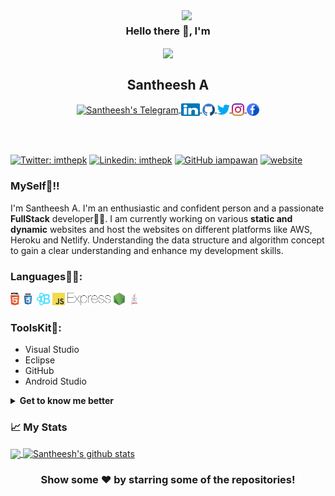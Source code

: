 <img align='right' src="https://media.giphy.com/media/M9gbBd9nbDrOTu1Mqx/giphy.gif" width="230">
<h3 align="center"> Hello there 👋, I'm</h3>
<p align="center">
<a href="https://santheesh16.github.io/santheesh-live/"><img align="center" width="50px" src="https://santheesh16.github.io/santheesh-live/static/media/logow.016d2872.webp"/></a>
</p>
<h2 align="center"> Santheesh A </h2>

<p align="center">
<a href="https://t.me/Santheesh62">
  <img align="center" alt="Santheesh's Telegram" width="22px" src="https://cdn.jsdelivr.net/npm/simple-icons@v3/icons/telegram.svg" />
</a>
<a href="https://www.linkedin.com/in/santheesh-a-860a7614b/" target="_blank" rel="noopener noreferrer">
  <img align="center" src="https://github.com/santheesh16/portfolio/blob/master/src/assets/img/contact/linkedin.svg" alt="linkedIn" width="30" height="20"/>
</a>
<a href="https://github.com/santheesh16" target="_blank" rel="noopener noreferrer">
  <img align="center" src="https://github.com/santheesh16/portfolio/blob/master/src/assets/img/contact/github.svg" alt="GitHub" width="20px" height="20px"/>
</a>
<a href="https://twitter.com/santheesh_a" target="_blank" rel="noopener noreferrer">
  <img align="center" src="https://github.com/santheesh16/portfolio/blob/master/src/assets/img/contact/twitter.svg" alt="twitter" width="20px" height="20px"/>
</a>
<a href="https://www.instagram.com/swagy_boyoffi_/" target="_blank" rel="noopener noreferrer">
  <img align="center" src="https://github.com/santheesh16/portfolio/blob/master/src/assets/img/contact/instagram.svg" alt="instagram" width="20px" height="20px"/>
</a>
<a href="https://www.facebook.com/profile.php?id=100011974931316&sk=about" target="_blank" rel="noopener noreferrer">
  <img align="center" src="https://github.com/santheesh16/portfolio/blob/master/src/assets/img/contact/facebook.svg" alt="facebook" width="20px" height="20px"/>
</a>
</p>
<br/>
<br/>

[![Twitter: imthepk](https://img.shields.io/twitter/follow/santheesh_a?style=social)](https://twitter.com/santheesh_a)
[![Linkedin: imthepk](https://img.shields.io/badge/-santheesh-blue?style=flat-square&logo=Linkedin&logoColor=white&link=https://www.linkedin.com/in/santheesh-a-860a7614b/)](https://www.linkedin.com/in/santheesh-a-860a7614b/)
[![GitHub iampawan](https://img.shields.io/github/followers/santheesh16?label=follow&style=social)](https://github.com/santheesh16)
[![website](https://img.shields.io/badge/PortfolioWebsite-santheesh.live-2648ff?style=flat-square&logo=google-chrome)](https://santheesh.live/)

### MySelf💟!!
   I'm Santheesh A. I'm an enthusiastic and confident person and a passionate **FullStack** developer👨‍💻. I am currently working on various **static and dynamic** websites and host the websites on different  platforms like AWS, Heroku and Netlify. Understanding the data structure and algorithm concept to gain a clear understanding and enhance my development skills.

### Languages👨‍💻:  

<code><img height="20" src="https://github.com/santheesh16/portfolio/blob/master/src/assets/img/skills/html-5.svg"></code>
<code><img height="20" src="https://github.com/santheesh16/portfolio/blob/master/src/assets/img/skills/css3.svg"></code>
<code><img height="20" src="https://github.com/santheesh16/portfolio/blob/master/src/assets/img/skills/react-bootstrap.svg"></code>
<code><img height="20" src="https://raw.githubusercontent.com/github/explore/80688e429a7d4ef2fca1e82350fe8e3517d3494d/topics/javascript/javascript.png"></code>
<code><img height="20" src="https://github.com/santheesh16/portfolio/blob/master/src/assets/img/skills/express.svg"></code>
<code><img height="20" src="https://raw.githubusercontent.com/github/explore/80688e429a7d4ef2fca1e82350fe8e3517d3494d/topics/nodejs/nodejs.png"></code>
<code><img height="20" src="https://github.com/santheesh16/portfolio/blob/master/src/assets/img/skills/java.svg"></code>

### ToolsKit🔨:
<p>
  <ul>
    <li>Visual Studio</li>
    <li>Eclipse</li>
    <li>GitHub</li>
    <li>Android Studio</li>
  </ul>

</p>
<details>
<summary> <strong> Get to know me better </strong> </summary>

## ❤ Things I love
- Everything Tech👩‍💻 and Science🔬. I am pretty much a geek Tech products and an hardcore enthusiast.
- Hollywood Movies🎬 and Series like Sci-fi, Adventure etc📺.

## 👷‍♂️ What I do ?
- Currently I am working in some cool 😎 new projects web development, yeah most probably it is an Full-Stack development related ones.

## Misc.
- I am a productive person 🎮
- Quite learn to new interesting things📚🐛
- Upcoming book reader✍
</details>

### 📈 My Stats
<a href="https://github.com/santheesh16">
  <img align="center" src="https://github-readme-stats.vercel.app/api/top-langs/?username=santheesh16&layout=compact&theme=dark">
  <img align="center" src="https://github-readme-stats.vercel.app/api?username=santheesh16&show_icons=true&theme=dark" alt="Santheesh's github stats"  width=420/>
</a>

<div align="center">

### Show some ❤️ by starring some of the repositories!

</div>
